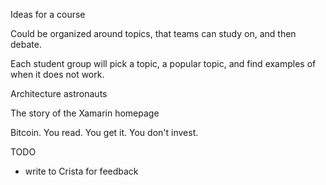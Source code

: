 
Ideas for a course

Could be organized around topics, that teams can study on, and then debate. 

Each student group will pick a topic, a popular topic, and find examples of when it does not work. 

Architecture astronauts

The story of the Xamarin homepage

Bitcoin. You read. You get it. You don't invest. 

TODO
- write to Crista for feedback



